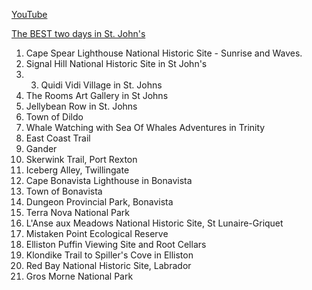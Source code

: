 [YouTube](https://www.youtube.com/watch?v=wgXaCr7zJM8)

[The BEST two days in St. John's](https://www.youtube.com/watch?v=GE4M3ZCFmkA)

1. Cape Spear Lighthouse National Historic Site - Sunrise and Waves.
2. Signal Hill National Historic Site in St John's
3. 3. Quidi Vidi Village in St. Johns
4. The Rooms Art Gallery in St Johns
5. Jellybean Row in St. Johns
6. Town of Dildo
7. Whale Watching with Sea Of Whales Adventures in Trinity
8. East Coast Trail
9. Gander
10. Skerwink Trail, Port Rexton
11. Iceberg Alley, Twillingate
12. Cape Bonavista Lighthouse in Bonavista
13. Town of Bonavista
14. Dungeon Provincial Park, Bonavista
15. Terra Nova National Park
16. L'Anse aux Meadows National Historic Site, St Lunaire-Griquet
17. Mistaken Point Ecological Reserve
18. Elliston Puffin Viewing Site and Root Cellars
19. Klondike Trail to Spiller's Cove in Elliston
20. Red Bay National Historic Site, Labrador
21. Gros Morne National Park
